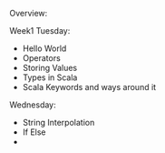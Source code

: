 Overview: 

Week1 
Tuesday: 
- Hello World 
- Operators
- Storing Values 
- Types in Scala 
- Scala Keywords and ways around it

Wednesday: 
- String Interpolation 
- If Else
- 

